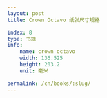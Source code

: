 ```yaml
---
layout: post
title: Crown Octavo 纸张尺寸规格

index: 8
type: 书籍
info:
    name: crown octavo
    width: 136.525
    height: 203.2
    unit: 毫米

permalink: /cn/books/:slug/
---
```



